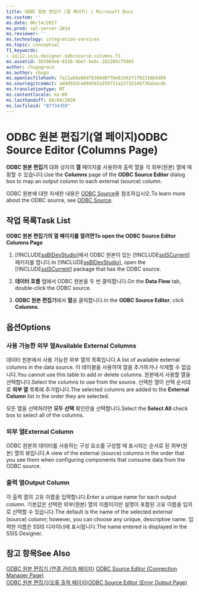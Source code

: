 ```yaml
---
title: ODBC 원본 편집기 (열 페이지) | Microsoft Docs
ms.custom: ''
ms.date: 06/14/2017
ms.prod: sql-server-2014
ms.reviewer: ''
ms.technology: integration-services
ms.topic: conceptual
f1_keywords:
- sql12.ssis.designer.odbcsource.columns.f1
ms.assetid: 565984eb-8318-4be7-bebc-262209cf5065
author: chugugrace
ms.author: chugu
ms.openlocfilehash: 7a11ab6a86978366d07fbe63362f1702310b5d89
ms.sourcegitcommit: ad4d92dce894592a259721a1571b1d8736abacdb
ms.translationtype: MT
ms.contentlocale: ko-KR
ms.lasthandoff: 08/04/2020
ms.locfileid: "87734359"
---
```

# <a name="odbc-source-editor-columns-page"></a><span data-ttu-id="e905b-102">ODBC 원본 편집기(열 페이지)</span><span class="sxs-lookup"><span data-stu-id="e905b-102">ODBC Source Editor (Columns Page)</span></span>
  <span data-ttu-id="e905b-103">**ODBC 원본 편집기** 대화 상자의 **열** 페이지를 사용하여 출력 열을 각 외부(원본) 열에 매핑할 수 있습니다.</span><span class="sxs-lookup"><span data-stu-id="e905b-103">Use the **Columns** page of the **ODBC Source Editor** dialog box to map an output column to each external (source) column.</span></span>  
  
 <span data-ttu-id="e905b-104">ODBC 원본에 대한 자세한 내용은 [ODBC Source](data-flow/odbc-source.md)을 참조하십시오.</span><span class="sxs-lookup"><span data-stu-id="e905b-104">To learn more about the ODBC source, see [ODBC Source](data-flow/odbc-source.md).</span></span>  
  
## <a name="task-list"></a><span data-ttu-id="e905b-105">작업 목록</span><span class="sxs-lookup"><span data-stu-id="e905b-105">Task List</span></span>  
 <span data-ttu-id="e905b-106">**ODBC 원본 편집기의 열 페이지를 열려면**</span><span class="sxs-lookup"><span data-stu-id="e905b-106">**To open the ODBC Source Editor Columns Page**</span></span>  
  
1.  <span data-ttu-id="e905b-107">[!INCLUDE[ssBIDevStudio](../includes/ssbidevstudio-md.md)]에서 ODBC 원본이 있는 [!INCLUDE[ssISCurrent](../includes/ssiscurrent-md.md)] 패키지를 엽니다.</span><span class="sxs-lookup"><span data-stu-id="e905b-107">In [!INCLUDE[ssBIDevStudio](../includes/ssbidevstudio-md.md)], open the [!INCLUDE[ssISCurrent](../includes/ssiscurrent-md.md)] package that has the ODBC source.</span></span>  
  
2.  <span data-ttu-id="e905b-108">**데이터 흐름** 탭에서 ODBC 원본을 두 번 클릭합니다.</span><span class="sxs-lookup"><span data-stu-id="e905b-108">On the **Data Flow** tab, double-click the ODBC source.</span></span>  
  
3.  <span data-ttu-id="e905b-109">**ODBC 원본 편집기**에서 **열**을 클릭합니다.</span><span class="sxs-lookup"><span data-stu-id="e905b-109">In the **ODBC Source Editor**, click **Columns**.</span></span>  
  
## <a name="options"></a><span data-ttu-id="e905b-110">옵션</span><span class="sxs-lookup"><span data-stu-id="e905b-110">Options</span></span>  
  
### <a name="available-external-columns"></a><span data-ttu-id="e905b-111">사용 가능한 외부 열</span><span class="sxs-lookup"><span data-stu-id="e905b-111">Available External Columns</span></span>  
 <span data-ttu-id="e905b-112">데이터 원본에서 사용 가능한 외부 열의 목록입니다.</span><span class="sxs-lookup"><span data-stu-id="e905b-112">A list of available external columns in the data source.</span></span> <span data-ttu-id="e905b-113">이 테이블을 사용하여 열을 추가하거나 삭제할 수 없습니다.</span><span class="sxs-lookup"><span data-stu-id="e905b-113">You cannot use this table to add or delete columns.</span></span> <span data-ttu-id="e905b-114">원본에서 사용할 열을 선택합니다.</span><span class="sxs-lookup"><span data-stu-id="e905b-114">Select the columns to use from the source.</span></span> <span data-ttu-id="e905b-115">선택한 열이 선택 순서대로 **외부 열** 목록에 추가됩니다.</span><span class="sxs-lookup"><span data-stu-id="e905b-115">The selected columns are added to the **External Column** list in the order they are selected.</span></span>  
  
 <span data-ttu-id="e905b-116">모든 열을 선택하려면 **모두 선택** 확인란을 선택합니다.</span><span class="sxs-lookup"><span data-stu-id="e905b-116">Select the **Select All** check box to select all of the columns.</span></span>  
  
### <a name="external-column"></a><span data-ttu-id="e905b-117">외부 열</span><span class="sxs-lookup"><span data-stu-id="e905b-117">External Column</span></span>  
 <span data-ttu-id="e905b-118">ODBC 원본의 데이터를 사용하는 구성 요소를 구성할 때 표시되는 순서로 된 외부(원본) 열의 뷰입니다.</span><span class="sxs-lookup"><span data-stu-id="e905b-118">A view of the external (source) columns in the order that you see them when configuring components that consume data from the ODBC source.</span></span>  
  
### <a name="output-column"></a><span data-ttu-id="e905b-119">출력 열</span><span class="sxs-lookup"><span data-stu-id="e905b-119">Output Column</span></span>  
 <span data-ttu-id="e905b-120">각 출력 열의 고유 이름을 입력합니다.</span><span class="sxs-lookup"><span data-stu-id="e905b-120">Enter a unique name for each output column.</span></span> <span data-ttu-id="e905b-121">기본값은 선택한 외부(원본) 열의 이름이지만 설명이 포함된 고유 이름을 임의로 선택할 수 있습니다.</span><span class="sxs-lookup"><span data-stu-id="e905b-121">The default is the name of the selected external (source) column; however, you can choose any unique, descriptive name.</span></span> <span data-ttu-id="e905b-122">입력한 이름은 SSIS 디자이너에 표시됩니다.</span><span class="sxs-lookup"><span data-stu-id="e905b-122">The name entered is displayed in the SSIS Designer.</span></span>  
  
## <a name="see-also"></a><span data-ttu-id="e905b-123">참고 항목</span><span class="sxs-lookup"><span data-stu-id="e905b-123">See Also</span></span>  
 <span data-ttu-id="e905b-124">[ODBC 원본 편집기 &#40;연결 관리자 페이지&#41;](../../2014/integration-services/odbc-source-editor-connection-manager-page.md) </span><span class="sxs-lookup"><span data-stu-id="e905b-124">[ODBC Source Editor &#40;Connection Manager Page&#41;](../../2014/integration-services/odbc-source-editor-connection-manager-page.md) </span></span>  
 [<span data-ttu-id="e905b-125">ODBC 원본 편집기&#40;오류 출력 페이지&#41;</span><span class="sxs-lookup"><span data-stu-id="e905b-125">ODBC Source Editor &#40;Error Output Page&#41;</span></span>](../../2014/integration-services/odbc-source-editor-error-output-page.md)  
  
  
